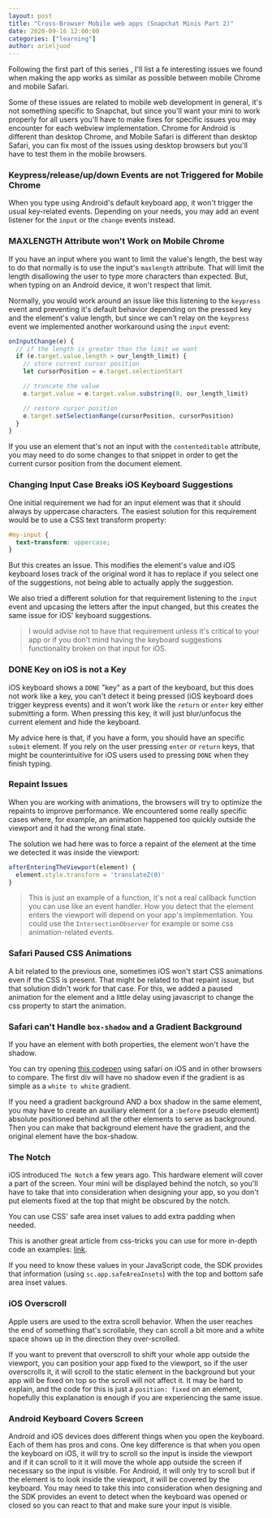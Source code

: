 ```yaml
---
layout: post
title: "Cross-Browser Mobile web apps (Snapchat Minis Part 2)"
date: 2020-09-16 12:00:00
categories: ["learning"]
author: arieljuod
---
```


Following the first part of this series <link>, I'll list a fe interesting issues we found when making the app works as similar as possible between mobile Chrome and mobile Safari.

Some of these issues are related to mobile web development in general, it's not something specific to Snapchat, but since you'll want your mini to work properly for all users you'll have to make fixes for specific issues you may encounter for each webview implementation. Chrome for Android is different than desktop Chrome, and Mobile Safari is different than desktop Safari, you can fix most of the issues using desktop browsers but you'll have to test them in the mobile browsers.


<!--more-->

### Keypress/release/up/down Events are not Triggered for Mobile Chrome

When you type using Android's default keyboard app, it won't trigger the usual key-related events. Depending on your needs, you may add an event listener for the `input` or the `change` events instead.

### MAXLENGTH Attribute won't Work on Mobile Chrome

If you have an input where you want to limit the value's length, the best way to do that normally is to use the input's `maxlength` attribute. That will limit the length disallowing the user to type more characters than expected. But, when typing on an Android device, it won't respect that limit.

Normally, you would work around an issue like this listening to the `keypress` event and preventing it's default behavior depending on the pressed key and the element's value length, but since we can't relay on the `keypress` event we implemented another workaround using the `input` event:

```javascript
onInputChange(e) {
  // if the length is greater than the limit we want
  if (e.target.value.length > our_length_limit) {
    // store current cursor position
    let cursorPosition = e.target.selectionStart

    // truncate the value
    e.target.value = e.target.value.substring(0, our_length_limit)

    // restore cursor position
    e.target.setSelectionRange(cursorPosition, cursorPosition)
  }
}
```

If you use an element that's not an input with the `contenteditable` attribute, you may need to do some changes to that snippet in order to get the current cursor position from the document element.

### Changing Input Case Breaks iOS Keyboard Suggestions

One initial requirement we had for an input element was that it should always by uppercase characters. The easiest solution for this requirement would be to use a CSS text transform property:

```css
#my-input {
  text-transform: uppercase;
}
```

But this creates an issue. This modifies the element's value and iOS keyboard loses track of the original word it has to replace if you select one of the suggestions, not being able to actually apply the suggestion.

We also tried a different solution for that requirement listening to the `input` event and upcasing the letters after the input changed, but this creates the same issue for iOS' keyboard suggestions.

> I would advise not to have that requirement unless it's critical to your app or if you don't mind having the keyboard suggestions functionality broken on that input for iOS.

### DONE Key on iOS is not a Key

iOS keyboard shows a `DONE` "key" as a part of the keyboard, but this does not work like a key, you can't detect it being pressed (iOS keyboard does trigger keypress events) and it won't work like the `return` or `enter` key either submitting a form. When pressing this key, it will just blur/unfocus the current element and hide the keyboard.

My advice here is that, if you have a form, you should have an specific `submit` element. If you rely on the user pressing `enter` or `return` keys, that might be counterintuitive for iOS users used to pressing `DONE` when they finish typing.

### Repaint Issues

When you are working with animations, the browsers will try to optimize the repaints to improve performance. We encountered some really specific cases where, for example, an animation happened too quickly outside the viewport and it had the wrong final state.

The solution we had here was to force a repaint of the element at the time we detected it was inside the viewport:

```javascript
afterEnteringTheViewport(element) {
  element.style.transform = 'translateZ(0)'
}
```

> This is just an example of a function, it's not a real callback function you can use like an event handler. How you detect that the element enters the viewport will depend on your app's implementation. You could use the `IntersectionObserver` for example or some css animation-related events.

### Safari Paused CSS Animations

A bit related to the previous one, sometimes iOS won't start CSS animations even if the CSS is present. That might be related to that repaint issue, but that solution didn't work for that case. For this, we added a paused animation for the element and a little delay using javascript to change the css property to start the animation.

### Safari can't Handle `box-shadow` and a Gradient Background

If you have an element with both properties, the element won't have the shadow.

You can try opening [this codepen](https://codepen.io/arieljuod/pen/JjGjGEg) using safari on iOS and in other browsers to compare. The first div will have no shadow even if the gradient is as simple as a `white to white` gradient.

If you need a gradient background AND a box shadow in the same element, you may have to create an auxiliary element (or a `:before` pseudo element) absolute positioned behind all the other elements to serve as background. Then you can make that background element have the gradient, and the original element have the box-shadow.

### The Notch

iOS introduced `The Notch` a few years ago. This hardware element will cover a part of the screen. Your mini will be displayed behind the notch, so you'll have to take that into consideration when designing your app, so you don't put elements fixed at the top that might be obscured by the notch.

You can use CSS' safe area inset values to add extra padding when needed.

This is another great article from css-tricks you can use for more in-depth code an examples: [link](https://css-tricks.com/the-notch-and-css/).

If you need to know these values in your JavaScript code, the SDK provides that information (using `sc.app.safeAreaInsets`) with the top and bottom safe area inset values.

### iOS Overscroll

Apple users are used to the extra scroll behavior. When the user reaches the end of something that's scrollable, they can scroll a bit more and a white space shows up in the direction they over-scrolled.

If you want to prevent that overscroll to shift your whole app outside the viewport, you can position your app fixed to the viewport, so if the user overscrolls it, it will scroll to the static element in the background but your app will be fixed on top so the scroll will not affect it. It may be hard to explain, and the code for this is just a `position: fixed` on an element, hopefully this explanation is enough if you are experiencing the same issue.

### Android Keyboard Covers Screen

Android and iOS devices does different things when you open the keyboard. Each of them has pros and cons. One key difference is that when you open the keyboard on iOS, it will try to scroll so the input is inside the viewport and if it can scroll to it it will move the whole app outside the screen if necessary so the input is visible. For Android, it will only try to scroll but if the element is to look inside the viewport, it will be covered by the keyboard. You may need to take this into consideration when designing and the SDK provides an event to detect when the keyboard was opened or closed so you can react to that and make sure your input is visible.

